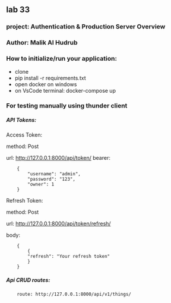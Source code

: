 ## lab 33
### project: Authentication & Production Server Overview
### Author: Malik Al Hudrub
### How to initialize/run your application:

+ clone 
+ pip install -r requirements.txt
+ open docker on windows
+ on VsCode terminal: docker-compose up
 

### For testing manually using thunder client


##### API Tokens:

Access Token:

method: Post

url: http://127.0.0.1:8000/api/token/
bearer:

```
    {
        "username": "admin",
        "password": "123",
        "owner": 1
    }

```

Refresh Token:

method: Post

url: http://127.0.0.1:8000/api/token/refresh/

body:

```
    {
        {
        "refresh": "Your refresh token"
        }
    }

```




##### Api CRUD routes:

```
    route: http://127.0.0.1:8000/api/v1/things/

```

